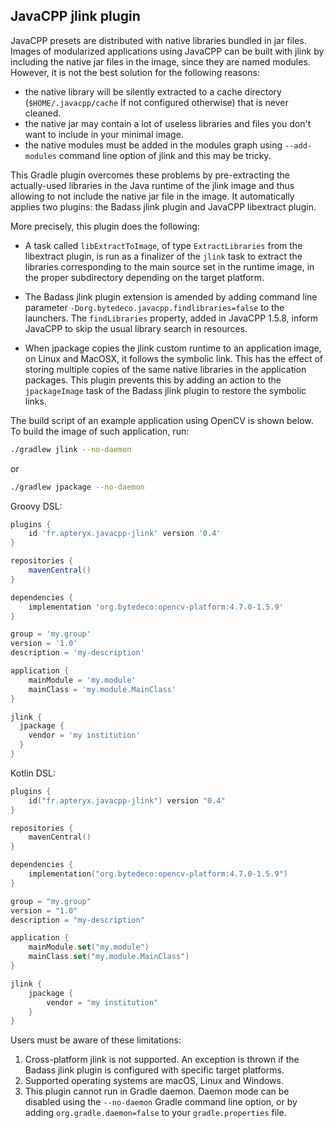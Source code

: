## JavaCPP jlink plugin ##

JavaCPP presets are distributed with native libraries bundled in jar files.
Images of modularized applications using JavaCPP can be built with jlink by
including the native jar files in the image, since they are named modules.
However, it is not the best solution for the following reasons:
* the native library will be silently extracted to a cache directory
  (`$HOME/.javacpp/cache` if not configured otherwise) that is never cleaned.
* the native jar may contain a lot of useless libraries and files you don't want to include in your minimal image.
* the native modules must be added in the modules graph using `--add-modules` command line option of jlink and this may be tricky.

This Gradle plugin overcomes these problems by pre-extracting the actually-used libraries in the 
Java runtime of the jlink image and thus allowing to not include the native jar file in the image.
It automatically applies two plugins: the Badass jlink plugin and JavaCPP libextract plugin.

More precisely, this plugin does the following:
* A task called `libExtractToImage`, of type `ExtractLibraries` from the libextract plugin,
is run as a finalizer of the `jlink` task to extract the libraries corresponding to the main source set in 
the runtime image, in the proper subdirectory depending on the target platform.

* The Badass jlink plugin extension is amended by adding command line parameter 
`-Dorg.bytedeco.javacpp.findlibraries=false` to the launchers.
The `findLibraries` property, added in JavaCPP 1.5.8, inform JavaCPP to skip the usual library search in resources.

* When jpackage copies the jlink custom runtime to an application image, on Linux and MacOSX, it follows the symbolic link.
This has the effect of storing multiple copies of the same native libraries in the application packages. This 
plugin prevents this by adding an action to the `jpackageImage` task of the Badass jlink plugin to
restore the symbolic links.

The build script of an example application using OpenCV is shown below. To build the image of such application, run:
```bash
./gradlew jlink --no-daemon
```
or
```bash
./gradlew jpackage --no-daemon
```


Groovy DSL:
```groovy
plugins {
    id 'fr.apteryx.javacpp-jlink' version '0.4'
}

repositories {
    mavenCentral()
}

dependencies {
    implementation 'org.bytedeco:opencv-platform:4.7.0-1.5.9'
}

group = 'my.group'
version = '1.0'
description = 'my-description'

application {
    mainModule = 'my.module'
    mainClass = 'my.module.MainClass'
}

jlink {
  jpackage {
    vendor = 'my institution'
  }
}
```

Kotlin DSL:
```kotlin
plugins {
    id("fr.apteryx.javacpp-jlink") version "0.4"
}

repositories {
    mavenCentral()
}

dependencies {
    implementation("org.bytedeco:opencv-platform:4.7.0-1.5.9")
}

group = "my.group"
version = "1.0"
description = "my-description"

application {
    mainModule.set("my.module")
    mainClass.set("my.module.MainClass")
}

jlink {
    jpackage {
        vendor = "my institution"
    }
}
```

Users must be aware of these limitations:
1. Cross-platform jlink is not supported. An exception is thrown if the Badass jlink plugin is configured with specific target platforms.
2. Supported operating systems are macOS, Linux and Windows. 
3. This plugin cannot run in Gradle daemon. Daemon mode can be disabled using the `--no-daemon` Gradle command line option, or by adding `org.gradle.daemon=false` to your `gradle.properties` file.